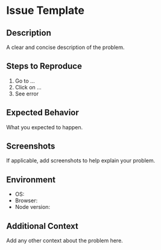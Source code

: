 # Issue Template

## Description

A clear and concise description of the problem.

## Steps to Reproduce

1. Go to ...
2. Click on ...
3. See error

## Expected Behavior

What you expected to happen.

## Screenshots

If applicable, add screenshots to help explain your problem.

## Environment

- OS:
- Browser:
- Node version:

## Additional Context

Add any other context about the problem here.
